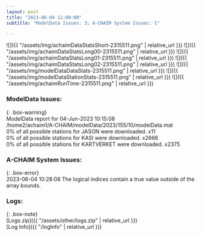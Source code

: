 ```yaml
---
layout: post
title: "2023-06-04 11:00:00"
subtitle: "ModelData Issues: 3; A-CHAIM System Issues: 1"

---
```


![]({{ "/assets/img/achaimDataStatsShort-2315511.png" | relative_url }})
![]({{ "/assets/img/achaimDataStatsLong00-2315511.png" | relative_url }})
![]({{ "/assets/img/achaimDataStatsLong01-2315511.png" | relative_url }})
![]({{ "/assets/img/achaimDataStatsLong02-2315511.png" | relative_url }})
![]({{ "/assets/img/modelDataDataStats-2315511.png" | relative_url }})
![]({{ "/assets/img/modelDataStationStats-2315511.png" | relative_url }})
![]({{ "/assets/img/achaimRunTime-2315511.png" | relative_url }})


### ModelData Issues:  
  
{: .box-warning}  
 ModelData report for 04-Jun-2023 10:15:08   
 /home2/achaim1/A-CHAIM/modelData/2023/155/10/modelData.mat   
 0% of all possible stations for JASON were downloaded. x11   
 0% of all possible stations for KASI were downloaded. x2666   
 0% of all possible stations for KARTVERKET were downloaded. x2375   
  
### A-CHAIM System Issues:  
  
{: .box-error}  
2023-06-04 10:28:08 The logical indices contain a true value outside of the array bounds.  

### Logs:  
  
{: .box-note}  
[Logs.zip]({{ "/assets/other/logs.zip" | relative_url }})  
[Log Info]({{ "/logInfo" | relative_url }})  
